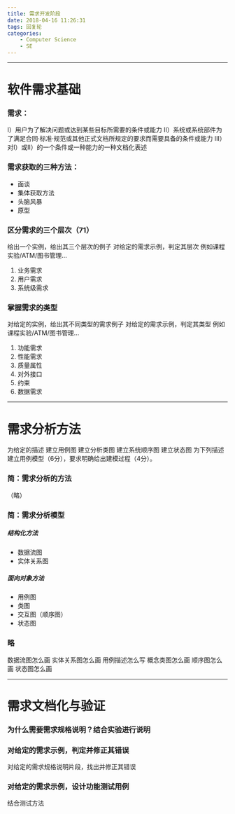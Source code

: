 ```yaml
---
title: 需求开发阶段
date: 2018-04-16 11:26:31
tags: 回复轮
categories: 
	- Computer Science
	- SE
---
```



---------------------
# 软件需求基础
### 需求：
I）用户为了解决问题或达到某些目标所需要的条件或能力
II）系统或系统部件为了满足合同·标准·规范或其他正式文档所规定的要求而需要具备的条件或能力
III）对I）或II）的一个条件或一种能力的一种文档化表述

### 需求获取的三种方法：
- 面谈
- 集体获取方法
- 头脑风暴
- 原型

### 区分需求的三个层次（71）
给出一个实例，给出其三个层次的例⼦
对给定的需求示例，判定其层次
例如课程实验/ATM/图书管理…
1. 业务需求
2. 用户需求
3. 系统级需求


### 掌握需求的类型
对给定的实例，给出其不同类型的需求例⼦
对给定的需求⽰例，判定其类型
例如课程实验/ATM/图书管理…
1. 功能需求
2. 性能需求
3. 质量属性
4. 对外接口
5. 约束
6. 数据需求


--------------------------
# 需求分析方法
为给定的描述
建立用例图
建立分析类图
建立系统顺序图
建立状态图
为下列描述建立用例模型（6分），要求明确给出建模过程（4分）。

### 简：需求分析的方法
（略）


### 简：需求分析模型
##### 结构化方法
- 数据流图
- 实体关系图

##### 面向对象方法
- 用例图
- 类图
- 交互图（顺序图）
- 状态图

### 略
数据流图怎么画
实体关系图怎么画
用例描述怎么写
概念类图怎么画
顺序图怎么画
状态图怎么画





--------------------
# 需求文档化与验证
### 为什么需要需求规格说明？结合实验进⾏说明


### 对给定的需求⽰例，判定并修正其错误
对给定的需求规格说明⽚段，找出并修正其错误

### 对给定的需求⽰例，设计功能测试⽤例
结合测试⽅法
